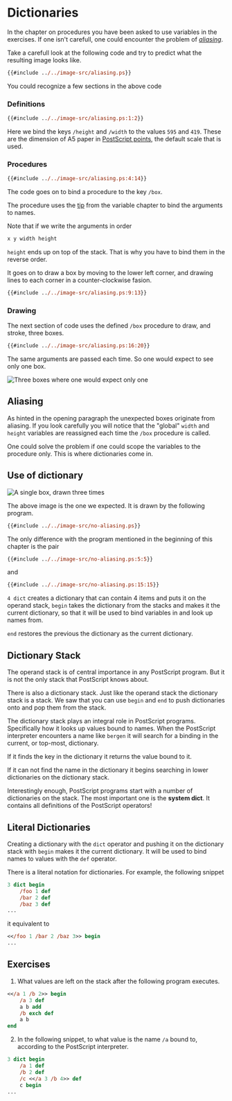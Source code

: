 # Dictionaries
In the chapter on procedures you have been asked to use variables in the exercises. If one isn't carefull, one could encounter the problem of [_aliasing_][wikipedia:aliasing].

Take a carefull look at the following code and try to predict what the resulting image looks like.

```ps
{{#include ../../image-src/aliasing.ps}}
```

You could recognize a few sections in the above code

### Definitions

```ps
{{#include ../../image-src/aliasing.ps:1:2}}
```

Here we bind the keys `/height` and `/width` to the values `595` and `419`.
These are the dimension of A5 paper in [PostScript points][book:sizes], the default scale that is used.

### Procedures

```ps
{{#include ../../image-src/aliasing.ps:4:14}}
```

The code goes on to bind a procedure to the key `/box`.

The procedure uses the [tip][book:exch-tip] from the variable chapter to bind the arguments to names.

Note that if we write the arguments in order

```ps
x y width height
```

`height` ends up on top of the stack. That is why you have to bind them in the reverse order.

It goes on to draw a box by moving to the lower left corner, and drawing lines to each corner in a counter-clockwise fasion.

```ps
{{#include ../../image-src/aliasing.ps:9:13}}
```

### Drawing
The next section of code uses the defined `/box` procedure to draw, and stroke, three boxes.

```ps
{{#include ../../image-src/aliasing.ps:16:20}}
```

The same arguments are passed each time. So one would expect to see only one box.

![Three boxes where one would expect only one](../../image/generated/aliasing.png)

## Aliasing
As hinted in the opening paragraph the unexpected boxes originate from aliasing. If you look carefully you will notice that the "global" `width` and `height` variables are reassigned each time the `/box` procedure is called.

One could solve the problem if one could scope the variables to the procedure only. This is where dictionaries come in.

## Use of dictionary

![A single box, drawn three times](../../image/generated/no-aliasing.png)

The above image is the one we expected. It is drawn by the following program.

```ps
{{#include ../../image-src/no-aliasing.ps}}
```

The only difference with the program mentioned in the beginning of this chapter is the pair

```ps
{{#include ../../image-src/no-aliasing.ps:5:5}}
```

and 

```ps
{{#include ../../image-src/no-aliasing.ps:15:15}}
```

`4 dict` creates a dictionary that can contain 4 items and puts it on the operand stack, `begin` takes the dictionary from the stacks and makes it the current dictionary, so that it will be used to bind variables in and look up names from.

`end` restores the previous the dictionary as the current dictionary.

## Dictionary Stack
The operand stack is of central importance in any PostScript program. But it is not the only stack that PostScript knows about.

There is also a dictionary stack. Just like the operand stack the dictionary stack is a stack. We saw that you can use `begin` and `end` to push dictionaries onto and pop them from the stack.

The dictionary stack plays an integral role in PostScript programs. Specifically how it looks up values bound to names. When the PostScript interpreter encounters a name like `bergen` it will search for a binding in the current, or top-most, dictionary.

If it finds the key in the dictionary it returns the value bound to it.

If it can not find the name in the dictionary it begins searching in lower dictionaries on the dictionary stack.

Interestingly enough, PostScript programs start with a number of dictionaries on the stack. The most important one is the **system dict**. It contains all definitions of the PostScript operators!

## Literal Dictionaries
Creating a dictionary with the `dict` operator and pushing it on the dictionary stack with `begin` makes it the current dictionary. It will be used to bind names to values with the `def` operator.

There is a literal notation for dictionaries. For example, the following snippet

```ps
3 dict begin
    /foo 1 def
    /bar 2 def
    /baz 3 def
...
```

it equivalent to

```ps
<</foo 1 /bar 2 /baz 3>> begin
...
```

## Exercises
1. What values are left on the stack after the following program executes.

```ps
<</a 1 /b 2>> begin
    /a 3 def
    a b add
    /b exch def
    a b
end
```

2. In the following snippet, to what value is the name `/a` bound to, according to the PostScript interpreter.

```ps
3 dict begin
    /a 1 def
    /b 2 def
    /c <</a 3 /b 4>> def
    c begin
...
```

[wikipedia:aliasing]: https://en.wikipedia.org/wiki/Aliasing_(computing)
[book:paper-size]: ../appendix/paper-sizes.md
[book:sizes]: ../appendix/sizes.md
[book:exch-tip]: variable.md#tip